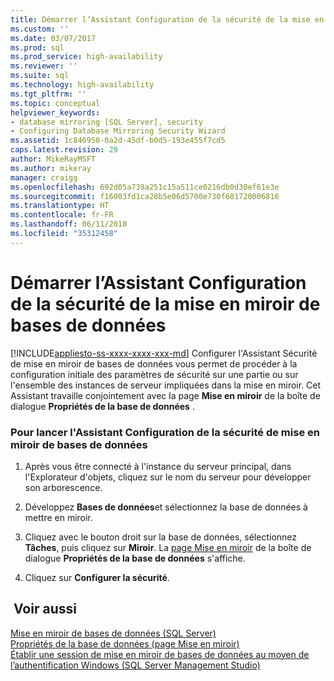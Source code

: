 ```yaml
---
title: Démarrer l’Assistant Configuration de la sécurité de la mise en miroir de bases de données | Microsoft Docs
ms.custom: ''
ms.date: 03/07/2017
ms.prod: sql
ms.prod_service: high-availability
ms.reviewer: ''
ms.suite: sql
ms.technology: high-availability
ms.tgt_pltfrm: ''
ms.topic: conceptual
helpviewer_keywords:
- database mirroring [SQL Server], security
- Configuring Database Mirroring Security Wizard
ms.assetid: 1c846950-0a2d-45df-b0d5-193e455f7cd5
caps.latest.revision: 29
author: MikeRayMSFT
ms.author: mikeray
manager: craigg
ms.openlocfilehash: 692d05a739a251c15a511ce0216db0d30ef61e3e
ms.sourcegitcommit: f16003fd1ca28b5e06d5700e730f681720006816
ms.translationtype: HT
ms.contentlocale: fr-FR
ms.lasthandoff: 06/11/2018
ms.locfileid: "35312458"
---
```

# <a name="start-the-configuring-database-mirroring-security-wizard"></a>Démarrer l’Assistant Configuration de la sécurité de la mise en miroir de bases de données
[!INCLUDE[appliesto-ss-xxxx-xxxx-xxx-md](../../includes/appliesto-ss-xxxx-xxxx-xxx-md.md)]
  Configurer l'Assistant Sécurité de mise en miroir de bases de données vous permet de procéder à la configuration initiale des paramètres de sécurité sur une partie ou sur l'ensemble des instances de serveur impliquées dans la mise en miroir. Cet Assistant travaille conjointement avec la page **Mise en miroir** de la boîte de dialogue **Propriétés de la base de données** .  
  
### <a name="to-launch-the-configure-database-mirroring-security-wizard"></a>Pour lancer l'Assistant Configuration de la sécurité de mise en miroir de bases de données  
  
1.  Après vous être connecté à l'instance du serveur principal, dans l'Explorateur d'objets, cliquez sur le nom du serveur pour développer son arborescence.  
  
2.  Développez **Bases de données**et sélectionnez la base de données à mettre en miroir.  
  
3.  Cliquez avec le bouton droit sur la base de données, sélectionnez **Tâches**, puis cliquez sur **Miroir**. La [page Mise en miroir](../../relational-databases/databases/database-properties-mirroring-page.md) de la boîte de dialogue **Propriétés de la base de données** s'affiche.  
  
4.  Cliquez sur **Configurer la sécurité**.  
  
## <a name="see-also"></a> Voir aussi  
 [Mise en miroir de bases de données &#40;SQL Server&#41;](../../database-engine/database-mirroring/database-mirroring-sql-server.md)   
 [Propriétés de la base de données &#40;page Mise en miroir&#41;](../../relational-databases/databases/database-properties-mirroring-page.md)   
 [Établir une session de mise en miroir de bases de données au moyen de l’authentification Windows &#40;SQL Server Management Studio&#41;](../../database-engine/database-mirroring/establish-database-mirroring-session-windows-authentication.md)  
  
  
